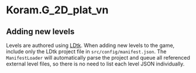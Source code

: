 # Koram.G_2D_plat_vn

## Adding new levels

Levels are authored using [LDtk](https://ldtk.io/). When adding new levels to the game,
include only the LDtk project file in `src/config/manifest.json`. The
`ManifestLoader` will automatically parse the project and queue all referenced
external level files, so there is no need to list each level JSON individually.

